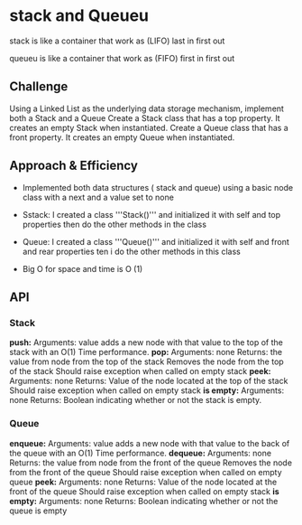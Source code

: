 # stack and Queueu

stack is like a container that work as (LIFO) last in first out

queueu is like a container that work as (FIFO) first in first out

## Challenge

Using a Linked List as the underlying data storage mechanism, implement both a Stack and a Queue
Create a Stack class that has a top property. It creates an empty Stack when instantiated.
Create a Queue class that has a front property. It creates an empty Queue when instantiated.

## Approach & Efficiency

+ Implemented both data structures ( stack and  queue) using a basic node class with a next and a value set to none

+ Sstack: I created a class '''Stack()''' and initialized it with self and top properties then do the other methods in the class

+ Queue: I created a class '''Queue()''' and initialized it with self and front and rear properties ten i do the other methods in this class

+ Big O for space and time is O (1)

## API

### Stack

**push:**
Arguments: value
adds a new node with that value to the top of the stack with an O(1) Time performance.
**pop:**
Arguments: none
Returns: the value from node from the top of the stack
Removes the node from the top of the stack
Should raise exception when called on empty stack
**peek:**
Arguments: none
Returns: Value of the node located at the top of the stack
Should raise exception when called on empty stack
**is empty:**
Arguments: none
Returns: Boolean indicating whether or not the stack is empty.

### Queue

**enqueue:**
Arguments: value
adds a new node with that value to the back of the queue with an O(1) Time performance.
**dequeue:**
Arguments: none
Returns: the value from node from the front of the queue
Removes the node from the front of the queue
Should raise exception when called on empty queue
**peek:**
Arguments: none
Returns: Value of the node located at the front of the queue
Should raise exception when called on empty stack
**is empty:**
Arguments: none
Returns: Boolean indicating whether or not the queue is empty
